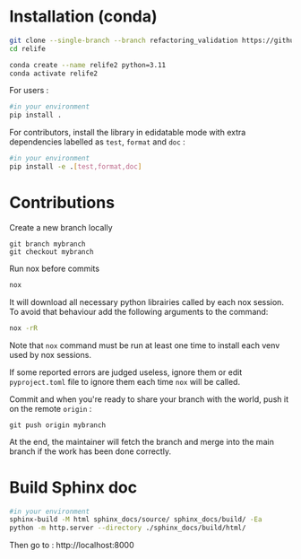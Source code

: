# Installation (conda)

```bash
git clone --single-branch --branch refactoring_validation https://github.com/rte-france/relife.git
cd relife
```

```bash
conda create --name relife2 python=3.11
conda activate relife2
```

For users :

```bash
#in your environment
pip install .
```

For contributors, install the library in edidatable mode with extra dependencies labelled as ```test```, ```format```
and ```doc``` :

```bash
#in your environment
pip install -e .[test,format,doc]
```

# Contributions

Create a new branch locally

```commandline
git branch mybranch
git checkout mybranch
```

Run nox before commits

```bash
nox
```

It will download all necessary python librairies called by each nox session. To avoid that behaviour add the following
arguments to the command:

```bash
nox -rR
```

Note that ```nox``` command must be run at least one time to install each venv used by nox sessions.

If some reported errors are judged useless, ignore them or edit ```pyproject.toml``` file to ignore them each
time ```nox``` will be called.

Commit and when you're ready to share your branch with the world, push it on the remote ```origin``` :

```commandline
git push origin mybranch
```

At the end, the maintainer will fetch the branch and merge into the main branch if the work has been done correctly.

# Build Sphinx doc

```bash
#in your environment
sphinx-build -M html sphinx_docs/source/ sphinx_docs/build/ -Ea
python -m http.server --directory ./sphinx_docs/build/html/
```

Then go to : http://localhost:8000
